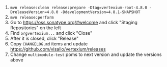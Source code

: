 1. `mvn release:clean release:prepare -Dtag=vertexium-root-4.8.0 -DreleaseVersion=4.8.0 -DdevelopmentVersion=4.8.1-SNAPSHOT`
1. `mvn release:perform`
1. Go to https://oss.sonatype.org/#welcome and click "Staging Repositories" on the left
1. Find `orgvertexium...` and click "Close"
1. After it is closed, click "Release"
1. Copy `CHANGELOG.md` items and update https://github.com/visallo/vertexium/releases
1. Change `multimodule-test` poms to next version and update the versions above
